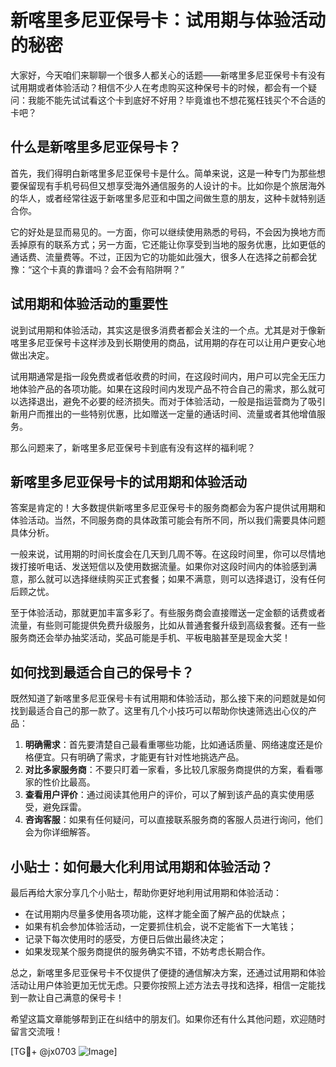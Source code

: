 # 新喀里多尼亚保号卡：试用期与体验活动的秘密

大家好，今天咱们来聊聊一个很多人都关心的话题——新喀里多尼亚保号卡有没有试用期或者体验活动？相信不少人在考虑购买这种保号卡的时候，都会有一个疑问：我能不能先试试看这个卡到底好不好用？毕竟谁也不想花冤枉钱买个不合适的卡吧？

## 什么是新喀里多尼亚保号卡？

首先，我们得明白新喀里多尼亚保号卡是什么。简单来说，这是一种专门为那些想要保留现有手机号码但又想享受海外通信服务的人设计的卡。比如你是个旅居海外的华人，或者经常往返于新喀里多尼亚和中国之间做生意的朋友，这种卡就特别适合你。

它的好处是显而易见的。一方面，你可以继续使用熟悉的号码，不会因为换地方而丢掉原有的联系方式；另一方面，它还能让你享受到当地的服务优惠，比如更低的通话费、流量费等。不过，正因为它的功能如此强大，很多人在选择之前都会犹豫：“这个卡真的靠谱吗？会不会有陷阱啊？”

## 试用期和体验活动的重要性

说到试用期和体验活动，其实这是很多消费者都会关注的一个点。尤其是对于像新喀里多尼亚保号卡这样涉及到长期使用的商品，试用期的存在可以让用户更安心地做出决定。

试用期通常是指一段免费或者低收费的时间，在这段时间内，用户可以完全无压力地体验产品的各项功能。如果在这段时间内发现产品不符合自己的需求，那么就可以选择退出，避免不必要的经济损失。而对于体验活动，一般是指运营商为了吸引新用户而推出的一些特别优惠，比如赠送一定量的通话时间、流量或者其他增值服务。

那么问题来了，新喀里多尼亚保号卡到底有没有这样的福利呢？

## 新喀里多尼亚保号卡的试用期和体验活动

答案是肯定的！大多数提供新喀里多尼亚保号卡的服务商都会为客户提供试用期和体验活动。当然，不同服务商的具体政策可能会有所不同，所以我们需要具体问题具体分析。

一般来说，试用期的时间长度会在几天到几周不等。在这段时间里，你可以尽情地拨打接听电话、发送短信以及使用数据流量。如果你对这段时间内的体验感到满意，那么就可以选择继续购买正式套餐；如果不满意，则可以选择退订，没有任何后顾之忧。

至于体验活动，那就更加丰富多彩了。有些服务商会直接赠送一定金额的话费或者流量，有些则可能提供免费升级服务，比如从普通套餐升级到高级套餐。还有一些服务商还会举办抽奖活动，奖品可能是手机、平板电脑甚至是现金大奖！

## 如何找到最适合自己的保号卡？

既然知道了新喀里多尼亚保号卡有试用期和体验活动，那么接下来的问题就是如何找到最适合自己的那一款了。这里有几个小技巧可以帮助你快速筛选出心仪的产品：

1. **明确需求**：首先要清楚自己最看重哪些功能，比如通话质量、网络速度还是价格便宜。只有明确了需求，才能更有针对性地挑选产品。
2. **对比多家服务商**：不要只盯着一家看，多比较几家服务商提供的方案，看看哪家的性价比最高。
3. **查看用户评价**：通过阅读其他用户的评价，可以了解到该产品的真实使用感受，避免踩雷。
4. **咨询客服**：如果有任何疑问，可以直接联系服务商的客服人员进行询问，他们会为你详细解答。

## 小贴士：如何最大化利用试用期和体验活动？

最后再给大家分享几个小贴士，帮助你更好地利用试用期和体验活动：

- 在试用期内尽量多使用各项功能，这样才能全面了解产品的优缺点；
- 如果有机会参加体验活动，一定要抓住机会，说不定能省下一大笔钱；
- 记录下每次使用时的感受，方便日后做出最终决定；
- 如果发现某个服务商提供的服务确实不错，不妨考虑长期合作。

总之，新喀里多尼亚保号卡不仅提供了便捷的通信解决方案，还通过试用期和体验活动让用户体验更加无忧无虑。只要你按照上述方法去寻找和选择，相信一定能找到一款让自己满意的保号卡！

希望这篇文章能够帮到正在纠结中的朋友们。如果你还有什么其他问题，欢迎随时留言交流哦！

[TG💪+ @jx0703 ![Image](https://github.com/user-attachments/assets/dbca1d08-cadb-493c-b0ec-ad6f7a83f270)]